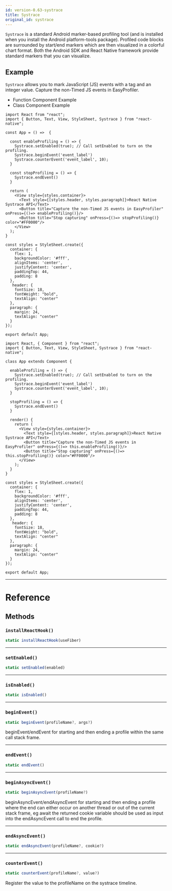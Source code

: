 ```yaml
---
id: version-0.63-systrace
title: Systrace
original_id: systrace
---
```


`Systrace` is a standard Android marker-based profiling tool (and is installed when you install the Android platform-tools package). Profiled code blocks are surrounded by start/end markers which are then visualized in a colorful chart format. Both the Android SDK and React Native framework provide standard markers that you can visualize.

## Example

`Systrace` allows you to mark JavaScript (JS) events with a tag and an integer value. Capture the non-Timed JS events in EasyProfiler.

<div class="toggler">
  <ul role="tablist" class="toggle-syntax">
    <li id="functional" class="button-functional" aria-selected="false" role="tab" tabindex="0" aria-controls="functionaltab" onclick="displayTabs('syntax', 'functional')">
      Function Component Example
    </li>
    <li id="classical" class="button-classical" aria-selected="false" role="tab" tabindex="0" aria-controls="classicaltab" onclick="displayTabs('syntax', 'classical')">
      Class Component Example
    </li>
  </ul>
</div>

<block class="functional syntax" />

```SnackPlayer name=Systrace%20Function%20Component%20Example
import React from "react";
import { Button, Text, View, StyleSheet, Systrace } from "react-native";

const App = () =>  {

  const enableProfiling = () => {
    Systrace.setEnabled(true); // Call setEnabled to turn on the profiling.
    Systrace.beginEvent('event_label')
    Systrace.counterEvent('event_label', 10);
  }

  const stopProfiling = () => {
    Systrace.endEvent()
  }

  return (
    <View style={styles.container}>
      <Text style={[styles.header, styles.paragraph]}>React Native Systrace API</Text>
      <Button title="Capture the non-Timed JS events in EasyProfiler" onPress={()=> enableProfiling()}/>
      <Button title="Stop capturing" onPress={()=> stopProfiling()} color="#FF0000"/>
    </View>
  );
}

const styles = StyleSheet.create({
  container: {
    flex: 1,
    backgroundColor: '#fff',
    alignItems: 'center',
    justifyContent: 'center',
    paddingTop: 44,
    padding: 8
  },
   header: {
    fontSize: 18,
    fontWeight: "bold",
    textAlign: "center"
  },
  paragraph: {
    margin: 24,
    textAlign: "center"
  }
});

export default App;
```

<block class="classical syntax" />

```SnackPlayer name=Systrace%20Class%20Component%20Example
import React, { Component } from "react";
import { Button, Text, View, StyleSheet, Systrace } from "react-native";

class App extends Component {

  enableProfiling = () => {
    Systrace.setEnabled(true); // Call setEnabled to turn on the profiling.
    Systrace.beginEvent('event_label')
    Systrace.counterEvent('event_label', 10);
  }

  stopProfiling = () => {
    Systrace.endEvent()
  }

  render() {
    return (
      <View style={styles.container}>
        <Text style={[styles.header, styles.paragraph]}>React Native Systrace API</Text>
        <Button title="Capture the non-Timed JS events in EasyProfiler" onPress={()=> this.enableProfiling()}/>
        <Button title="Stop capturing" onPress={()=> this.stopProfiling()} color="#FF0000"/>
      </View>
    );
  }
}

const styles = StyleSheet.create({
  container: {
    flex: 1,
    backgroundColor: '#fff',
    alignItems: 'center',
    justifyContent: 'center',
    paddingTop: 44,
    padding: 8
  },
   header: {
    fontSize: 18,
    fontWeight: "bold",
    textAlign: "center"
  },
  paragraph: {
    margin: 24,
    textAlign: "center"
  }
});

export default App;
```

<block class="endBlock syntax" />

---

# Reference

## Methods

### `installReactHook()`

```jsx
static installReactHook(useFiber)
```

---

### `setEnabled()`

```jsx
static setEnabled(enabled)
```

---

### `isEnabled()`

```jsx
static isEnabled()
```

---

### `beginEvent()`

```jsx
static beginEvent(profileName?, args?)
```

beginEvent/endEvent for starting and then ending a profile within the same call stack frame.

---

### `endEvent()`

```jsx
static endEvent()
```

---

### `beginAsyncEvent()`

```jsx
static beginAsyncEvent(profileName?)
```

beginAsyncEvent/endAsyncEvent for starting and then ending a profile where the end can either occur on another thread or out of the current stack frame, eg await the returned cookie variable should be used as input into the endAsyncEvent call to end the profile.

---

### `endAsyncEvent()`

```jsx
static endAsyncEvent(profileName?, cookie?)
```

---

### `counterEvent()`

```jsx
static counterEvent(profileName?, value?)
```

Register the value to the profileName on the systrace timeline.
